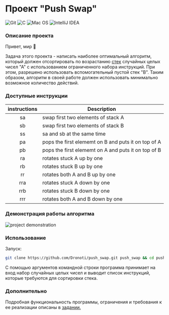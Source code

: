 # Проект "Push Swap"
![Git](https://img.shields.io/badge/git-%23F05033.svg?style=for-the-badge&logo=git&logoColor=white)
![C](https://img.shields.io/badge/C-00599C?style=for-the-badge&logo=c&logoColor=white)
![Mac OS](https://img.shields.io/badge/mac%20os-000000?style=for-the-badge&logo=macos&logoColor=F0F0F0)
![IntelliJ IDEA](https://img.shields.io/badge/IntelliJIDEA-000000.svg?style=for-the-badge&logo=intellij-idea&logoColor=white)

### Описание проекта
Привет, мир :metal:

Задача этого проекта - написать наиболее оптимальный алгоритм, который должен отсортировать по возрастанию [стек](https://en.wikipedia.org/wiki/Stack_(abstract_data_type)) случайных целых чисел "А" с использованием ограниченного набора инструкций.
При этом, разрешено использовать вспомогательный пустой стек "B".
Таким образом, алгоритм в своей работе должен использовать минимально возможное количество действий.

### Доступные инструкции
| instructions  | Description   |
|:-------------:|---------------|
| sa            | swap first two elements of stack A |
| sb            | swap first two elements of stack B |
| ss            | sa and sb at the same time |
| pa            | pops the first elememt on B and puts it on top of A |
| pb            | pops the first elememt on A and puts it on top of B |
| ra            | rotates stuck A up by one|
| rb            | rotates stuck B up by one |
| rr            | rotates both A and B up by one |
| rra           | rotates stuck A down by one |
| rrb           | rotates stuck B down by one |
| rrr           | rotates both A and B down by one |

### Демонстрация работы алгоритма
![project demonstration](./push_swap_demo.gif)

### Использование
Запуск:
```bash
git clone https://github.com/Dronoti/push_swap.git push_swap && cd push_swap && cd src && make && make clean && ./push_swap 3 1 2 -1 5
```
С помощью аргументов командной строки программа принимает на вход набор случайных целых чисел и выводит список инструкций, которые требуются для сортировки стека.

### Дополнительно
Подробная функциональность программы, ограничения и требования к ее реализации описаны в [задании.](./push_swap.pdf)